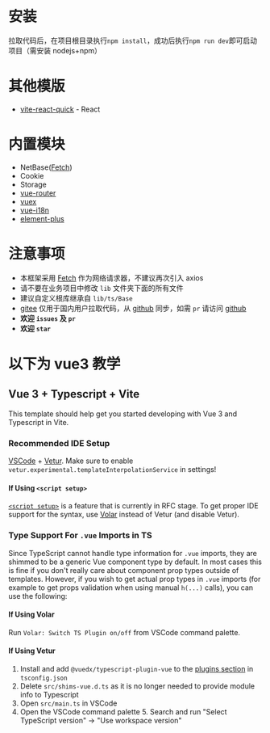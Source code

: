 # 安装

拉取代码后，在项目根目录执行`npm install`，成功后执行`npm run dev`即可启动项目（需安装 nodejs+npm）

# 其他模版

- [vite-react-quick](https://gitee.com/phcs/vite-react-quick) - React

# 内置模块

- NetBase([Fetch](https://developer.mozilla.org/zh-CN/docs/Web/API/Fetch_API/Using_Fetch))
- Cookie
- Storage
- [vue-router](https://next.router.vuejs.org/zh/)
- [vuex](https://next.vuex.vuejs.org/zh/)
- [vue-i18n](https://vue-i18n.intlify.dev/)
- [element-plus](https://element-plus.gitee.io/#/zh-CN/component/installation)

# 注意事项

- 本框架采用 [Fetch](https://developer.mozilla.org/zh-CN/docs/Web/API/Fetch_API/Using_Fetch) 作为网络请求器，不建议再次引入 axios
- 请不要在业务项目中修改 `lib` 文件夹下面的所有文件
- 建议自定义根库继承自 `lib/ts/Base`
- [gitee](https://gitee.com/phcs/vite-ts-quick) 仅用于国内用户拉取代码，从 [github](https://github.com/pohunchn/vite-ts-quick) 同步，如需 `pr` 请访问 [github](https://github.com/pohunchn/vite-ts-quick)
- **欢迎 `issues` 及 `pr`**
- **欢迎 `star`**

# 以下为 vue3 教学

## Vue 3 + Typescript + Vite

This template should help get you started developing with Vue 3 and Typescript in Vite.

### Recommended IDE Setup

[VSCode](https://code.visualstudio.com/) + [Vetur](https://marketplace.visualstudio.com/items?itemName=octref.vetur). Make sure to enable `vetur.experimental.templateInterpolationService` in settings!

#### If Using `<script setup>`

[`<script setup>`](https://github.com/vuejs/rfcs/pull/227) is a feature that is currently in RFC stage. To get proper IDE support for the syntax, use [Volar](https://marketplace.visualstudio.com/items?itemName=johnsoncodehk.volar) instead of Vetur (and disable Vetur).

### Type Support For `.vue` Imports in TS

Since TypeScript cannot handle type information for `.vue` imports, they are shimmed to be a generic Vue component type by default. In most cases this is fine if you don't really care about component prop types outside of templates. However, if you wish to get actual prop types in `.vue` imports (for example to get props validation when using manual `h(...)` calls), you can use the following:

#### If Using Volar

Run `Volar: Switch TS Plugin on/off` from VSCode command palette.

#### If Using Vetur

1. Install and add `@vuedx/typescript-plugin-vue` to the [plugins section](https://www.typescriptlang.org/tsconfig#plugins) in `tsconfig.json`
2. Delete `src/shims-vue.d.ts` as it is no longer needed to provide module info to Typescript
3. Open `src/main.ts` in VSCode
4. Open the VSCode command palette 5. Search and run "Select TypeScript version" -> "Use workspace version"
